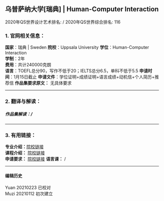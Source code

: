 ## 乌普萨纳大学[瑞典] | Human-Computer Interaction

2020年QS世界设计艺术排名: /
2020年QS世界综合排名: 116  

### 1. 官网相关信息：
**国家**：瑞典 | Sweden
**院校**：Uppsala University
**学位**：Human-Computer Interaction  
**学制**：2年  
**费用**：共计240000克朗  
**语言**：TOEFL总分90，写作不低于20；IELTS总分6.5，单科不低于5.5
**申请时间**：1月15日截止
**申请文件**：学位证明+成绩证明+语言成绩+动机信+个人简历+推荐信
**作品集要求原文：** 无具体要求

---

### 2. 翻译与解读：

##### 作品集解读：/

---

### 3. 有用链接：

**专业介绍：**[院校链接](https://www.uu.se/en/admissions/master/selma/program/?pKod=SMD2M)  
**课程介绍：** [院校链接](http://www.uu.se/en/admissions/master/selma/studieplan/?planId=1276&pKod=SMD2M)  
**申请要求：** [院校链接](http://www.uu.se/en/admissions/master/selma/program/?pKod=SMD2M&pInr=&lasar=19%2F20)
**语言课：** /



---


#### 编辑历史
Yuan 20210223 已校对  
Muzi 20210112 初次建立
